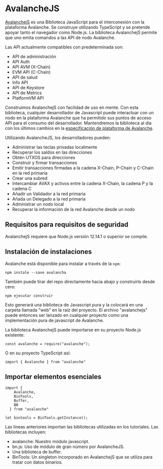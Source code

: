 # AvalancheJS

[AvalanchejS](../../../#avalanche) es una Biblioteca JavaScript para el interconexión con la plataforma Avalanche. Se construye utilizando TypeScript y se pretende apoyar tanto el navegador como Node.js. La biblioteca AvalanchejS permite que uno emita comandos a las API de nodo Avalanche.

Las API actualmente compatibles con predeterminada son:

* API de administración
* API Auth
* API AVM \(X-Chain\)
* EVM API \(C-Chain\)
* API de salud
* Info API
* API de Keystore
* API de Metrics
* PlatformVM API

Construimos AvalanchejS con facilidad de uso en mente. Con esta biblioteca, cualquier desarrollador de Javascript puede interactuar con un nodo en la plataforma Avalanche que ha permitido sus puntos de acceso API para el consumo del desarrollador. Mantendremos la biblioteca al día con los últimos cambios en la [especificación de plataforma de Avalanche](https://docs.avax.network).

Utilizando AvalancheJS, los desarrolladores pueden:

* Administrar las teclas privadas localmente
* Recuperar los saldos en las direcciones
* Obtén UTXOS para direcciones
* Construir y firmar transacciones
* Emitir transacciones firmadas a la cadena X-Chain, P-Chain y C-Chain en la red primaria
* Crear una subred
* Intercambiar AVAX y activos entre la cadena X-Chain, la cadena P y la cadena C
* Añadir un Validador a la red primaria
* Añada un Delegado a la red primaria
* Administrar un nodo local
* Recuperar la información de la red Avalanche desde un nodo

## Requisitos para requisitos de seguridad

AvalanchejS requiere que Node.js versión 12.14.1 o superior se compile.

## Instalación de instalaciones

Avalanche está disponible para instalar a través de la `npm`:

`npm instale --save avalancha`

También puede tirar del repo directamente hacia abajo y construirlo desde cero:

`npm ejecutar construir`

Esto generará una biblioteca de Javascript pura y la colocará en una carpeta llamada "web" en la raíz del proyecto. El archivo "avalanchejs" puede entonces ser lanzado en cualquier proyecto como una implementación pura de javascript de Avalanche.

La biblioteca AvalanchejS puede importarse en su proyecto Node.js existente:

```text
const avalanche = require("avalanche");
```

O en su proyecto TypeScript así:

```text
import { Avalanche } from "avalanche"
```

## Importar elementos esenciales

```text
import {
    Avalanche,
    BinTools,
    Buffer,
    BN
  } from "avalanche"

let bintools = BinTools.getInstance();
```

Las líneas anteriores importan las bibliotecas utilizadas en los tutoriales. Las bibliotecas incluyen:

* avalanche: Nuestro módulo javascript.
* bn.js: Uso de módulo de gran número por AvalancheJS.
* Una biblioteca de buffer.
* BinTools: Un singleton incorporado en AvalanchejS que se utiliza para tratar con datos binarios.

